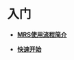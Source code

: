 # 入门<a name="ZH-CN_TOPIC_0040912779"></a>

-   **[MRS使用流程简介](MRS使用流程简介.md)**  

-   **[快速开始](快速开始.md)**  


